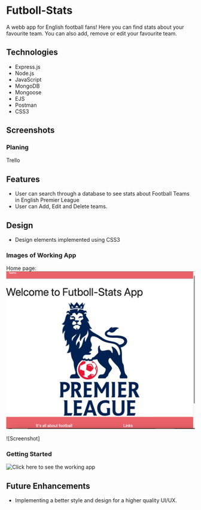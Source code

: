 # Futboll-Stats
A webb app for English football fans! Here you can find stats about your favourite team. You can also add, remove or edit your favourite team. 

## Technologies
- Express.js
- Node.js
- JavaScript
- MongoDB
- Mongoose
- EJS
- Postman
- CSS3
## Screenshots 


### Planing
Trello


## Features
- User can search through a database to see stats about Football Teams in English Premier League
- User can Add, Edit and Delete teams.

## Design
- Design elements implemented using CSS3

### Images of Working App
Home page:
![Screenshot](./public/Images/Home%20Page.png)

![Screenshot]


### Getting Started
![Click here]() to see the working app

## Future Enhancements
- Implementing a better style and design for a higher quality UI/UX.
